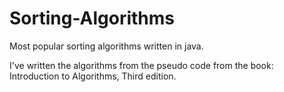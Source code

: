 # Sorting-Algorithms
Most popular sorting algorithms written in java.

I've written the algorithms from the pseudo code from the book: Introduction to Algorithms, Third edition.
